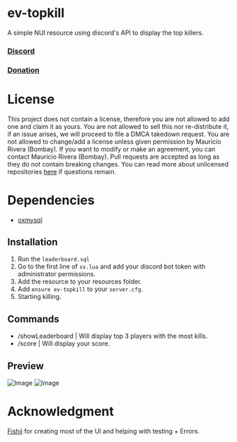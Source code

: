 # ev-topkill
A simple NUI resource using discord's API to display the top killers.

### [Discord](https://discord.com/invite/u4zk4tVTkG)
### [Donation](https://www.buymeacoffee.com/bombayV)

# License
This project does not contain a license, therefore you are not allowed to add one and claim it as yours. You are not allowed to sell this nor re-distribute it, if an issue arises, we will proceed to file a DMCA takedown request. You are not allowed to change/add a license unless given permission by Mauricio Rivera (Bombay). If you want to modify or make an agreement, you can contact Mauricio Rivera (Bombay). Pull requests are accepted as long as they do not contain breaking changes. You can read more about unlicensed repositories [here](https://opensource.stackexchange.com/questions/1720/what-can-i-assume-if-a-publicly-published-project-has-no-license) if questions remain.

# Dependencies
- [oxmysql](https://github.com/overextended/oxmysql)

## Installation
1) Run the `leaderboard.sql`
2) Go to the first line of `sv.lua` and add your discord bot token with administrator permissions.
3) Add the resource to your resources folder.
4) Add `ensure ev-topkill` to your `server.cfg`.
5) Starting killing.

## Commands
- /showLeaderboard | Will display top 3 players with the most kills.
- /score | Will display your score.

## Preview
![Image](https://fishii.is-horny.wtf/oDF99F7Gzl.png)
![Image](https://fishii.is-horny.wtf/8Rq7dl8oex.png)
# Acknowledgment
[Fishii](https://github.com/fishiidev) for creating most of the UI and helping with testing + Errors.
